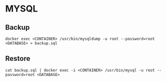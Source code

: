 









# MYSQL

## Backup

```
docker exec <CONTAINER> /usr/bin/mysqldump -u root --password=root <DATABASE> > backup.sql
```

## Restore

```
cat backup.sql | docker exec -i <CONTAINER> /usr/bin/mysql -u root --password=root <DATABASE>
```
